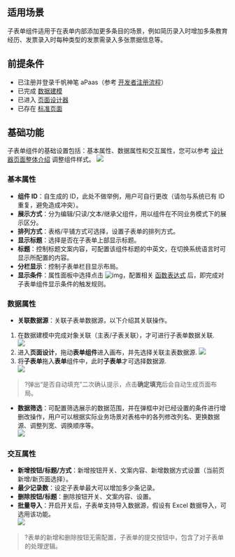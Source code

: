 ## 适用场景

子表单组件适用于在表单内部添加更多条目的场景，例如简历录入时增加多条教育经历、发票录入时每种类型的发票需录入多张票据信息等。

## 前提条件

- 已注册并登录千帆神笔 aPaas（参考 [开发者注册流程](https://cloud.tencent.com/document/product/1365/68054)）
- 已完成 [数据建模](https://cloud.tencent.com/document/product/1365/67951)
- 已进入 [页面设计器](https://cloud.tencent.com/document/product/1365/67961)
- 已存在 [标准页面](https://cloud.tencent.com/document/product/1365/67961)  

## 基础功能

子表单组件的基础设置包括：基本属性、数据属性和交互属性，您可以参考 [设计器页面整体介绍](https://cloud.tencent.com/document/product/1365/67961#.E5.8F.B3.E4.BE.A7.E5.B1.9E.E6.80.A7.E9.9D.A2.E6.9D.BF) 调整组件样式。
![](https://qcloudimg.tencent-cloud.cn/raw/e9962c2cb479aac097236932eeb683c7.png)

### 基本属性

- **组件 ID**：自生成的 ID，此处不做举例，用户可自行更改（请勿与系统已有 ID 重复，避免造成冲突）。   
- **展示方式**：分为编辑/只读/文本/继承父组件，用以组件在不同业务模式下的展示区分。  
- **排列方式**：表格/平铺方式可选择，设置子表单的排列方式。
- **显示标题**：选择是否在子表单上部显示标题。
- **标题**：控制标题文案内容，可配置该组件标题的中英文，在切换系统语言时可显示所配置的内容。  
- **分栏显示**：控制子表单栏目显示布局。 
- **显示条件**：属性面板中选择点击 ![img](https://qcloudimg.tencent-cloud.cn/raw/3ab613315bde0532d6a86c805786cb99.png)，配置相关 [函数表达式](https://cloud.tencent.com/document/product/1365/67905) 后，即完成对子表单组件显示条件的触发规则。 

### 数据属性

- **关联数据源**：关联子表单数据源，以下介绍其关联操作。  
1. 在数据建模中完成对象关联（主表/子表关联），才可进行子表单数据关联.  
   ![](https://qcloudimg.tencent-cloud.cn/raw/a9141d5b516b560aa84f94c2710f5f96.png)  
2. 进入**页面设计**，拖动**表单组件**进入画布，并先选择关联主表数据源. 
   ![](https://qcloudimg.tencent-cloud.cn/raw/05c1095913e34297ece8f70065856580.png)  
3. 将**子表单**拖入**表单**组件中，此时**子表单**才可选择数据源.  
   ![](https://qcloudimg.tencent-cloud.cn/raw/0a3615330dcece938b872278dd730ec6.png)
>?弹出“是否自动填充”二次确认提示，点击**确定填充**后会自动生成页面布局。  
  
- **数据筛选**：可配置筛选展示的数据范围，并在弹框中对已经设置的条件进行增删改操作，用户可以根据实际业务场景对表格中的各列修改列名、更换数据源、调整列宽、调换顺序等。  
![](https://qcloudimg.tencent-cloud.cn/raw/0edd9c47a7e9a19d69851308b73f48f4.png)

### 交互属性 

- **新增按钮/标题/方式**：新增按钮开关、文案内容、新增数据方式设置（当前页新增/新页面选择）。   
- **最少记录数**：设定子表单最大可以增加多少条记录。 
- **删除按钮/标题**：删除按钮开关、文案内容、设置。   
- **批量导入**：开启开关后，子表单支持导入数据源，假设有 Excel 数据导入，可选用该功能。  
  ![](https://qcloudimg.tencent-cloud.cn/raw/b2e11383bbcb60f17b1600b263562bde.png)  
>?表单的新增和删除按钮无需配置，子表单的提交按钮中，包含了对子表单的处理逻辑。
